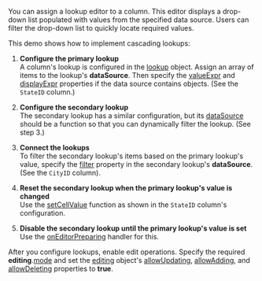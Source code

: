 You can assign a lookup editor to a column. This editor displays a drop-down list populated with values from the specified data source. Users can filter the drop-down list to quickly locate required values. 

This demo shows how to implement cascading lookups:

1. **Configure the primary lookup**         
A column's lookup is configured in the [lookup](/Documentation/ApiReference/UI_Components/dxDataGrid/Configuration/columns/lookup/) object. Assign an array of items to the lookup's **dataSource**. Then specify the [valueExpr](/Documentation/ApiReference/UI_Components/dxDataGrid/Configuration/columns/lookup/#valueExpr) and [displayExpr](/Documentation/ApiReference/UI_Components/dxDataGrid/Configuration/columns/lookup/#displayExpr) properties if the data source contains objects. (See the `StateID` column.)

2. **Configure the secondary lookup**         
The secondary lookup has a similar configuration, but its [dataSource](/Documentation/ApiReference/UI_Components/dxDataGrid/Configuration/columns/lookup/#dataSource) should be a function so that you can dynamically filter the lookup. (See step 3.)

3. **Connect the lookups**         
To filter the secondary lookup's items based on the primary lookup's value, specify the [filter](/Documentation/ApiReference/Data_Layer/DataSource/Configuration/#filter) property in the secondary lookup's **dataSource**. (See the `CityID` column).

4. **Reset the secondary lookup when the primary lookup's value is changed**	    
Use the [setCellValue](/Documentation/ApiReference/UI_Components/dxDataGrid/Configuration/columns/#setCellValue) function as shown in the `StateID` column's configuration.

5. **Disable the secondary lookup until the primary lookup's value is set**         
Use the [onEditorPreparing](/Documentation/ApiReference/UI_Components/dxDataGrid/Configuration/#onEditorPreparing) handler for this.

After you configure lookups, enable edit operations. Specify the required **editing**.[mode](/Documentation/ApiReference/UI_Components/dxDataGrid/Configuration/editing/#mode) and set the [editing](/Documentation/ApiReference/UI_Components/dxDataGrid/Configuration/editing/) object's [allowUpdating](), [allowAdding](/Documentation/ApiReference/UI_Components/dxDataGrid/Configuration/editing/#allowAdding), and [allowDeleting](/Documentation/ApiReference/UI_Components/dxDataGrid/Configuration/editing/#allowDeleting) properties to **true**.